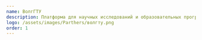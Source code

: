 ```yaml
---
name: ВолгГТУ
description: Платформа для научных исследований и образовательных программ в области технологий.
logo: /assets/images/Parthers/волгту.png
order: 1
---
```

